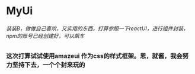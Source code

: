 # MyUi
###### 装装B，做做自己喜欢，又实用的东西，打算参照一下reactUI，进行组件封装，npm的账号已经创建好，可以飙车

### 这次打算试试使用amazeui 作为css的样式框架。恩，就酱，我会努力坚持下去，一个个封来玩的
